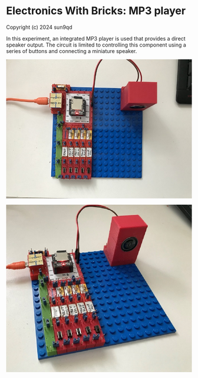 # Electronics With Bricks: MP3 player
Copyright (c) 2024 sun9qd

In this experiment, an integrated MP3 player is used that provides a direct speaker output. The circuit is limited to controlling this component using a series of buttons and connecting a miniature speaker.

![MP3 player 1](img/MP3Player_1.jpg)

![MP3 player 2](img/MP3Player_2.jpg)
